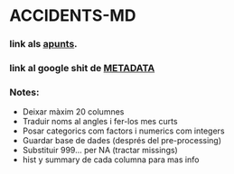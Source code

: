 # ACCIDENTS-MD

### link als [apunts](https://drive.google.com/drive/folders/12StsHHGdn2xnRlWmjhQxUZ14gCdN0KuB).

### link al google shit de [METADATA](https://docs.google.com/spreadsheets/d/1bzqwGovglf_SOvzjEoxDFO4K7i5keBikydJIkfB3QPk/edit?usp=sharing)

### Notes:
- Deixar màxim 20 columnes
- Traduir noms al angles i fer-los mes curts
- Posar categorics com factors i numerics com integers
- Guardar base de dades (després del pre-processing)
- Substituir 999... per NA (tractar missings)
- hist y summary de cada columna para mas info
